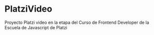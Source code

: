 # PlatziVideo

Proyecto Platzi video en la etapa del Curso de Frontend Developer de la Escuela de Javascript de Platzi